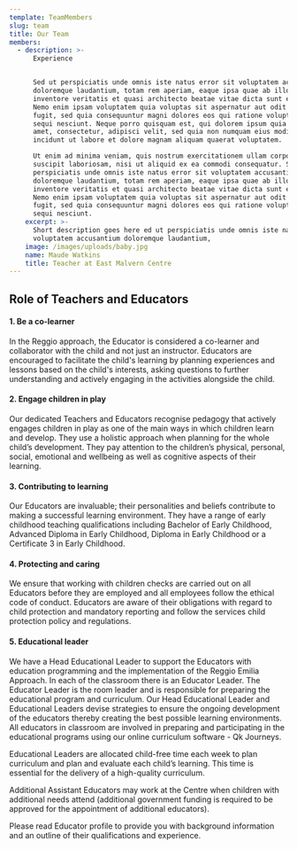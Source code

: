 ```yaml
---
template: TeamMembers
slug: team
title: Our Team
members:
  - description: >-
      Experience


      Sed ut perspiciatis unde omnis iste natus error sit voluptatem accusantium
      doloremque laudantium, totam rem aperiam, eaque ipsa quae ab illo
      inventore veritatis et quasi architecto beatae vitae dicta sunt explicabo.
      Nemo enim ipsam voluptatem quia voluptas sit aspernatur aut odit aut
      fugit, sed quia consequuntur magni dolores eos qui ratione voluptatem
      sequi nesciunt. Neque porro quisquam est, qui dolorem ipsum quia dolor sit
      amet, consectetur, adipisci velit, sed quia non numquam eius modi tempora
      incidunt ut labore et dolore magnam aliquam quaerat voluptatem. 

      Ut enim ad minima veniam, quis nostrum exercitationem ullam corporis
      suscipit laboriosam, nisi ut aliquid ex ea commodi consequatur. Sed ut
      perspiciatis unde omnis iste natus error sit voluptatem accusantium
      doloremque laudantium, totam rem aperiam, eaque ipsa quae ab illo
      inventore veritatis et quasi architecto beatae vitae dicta sunt explicabo.
      Nemo enim ipsam voluptatem quia voluptas sit aspernatur aut odit aut
      fugit, sed quia consequuntur magni dolores eos qui ratione voluptatem
      sequi nesciunt.
    excerpt: >-
      Short description goes here ed ut perspiciatis unde omnis iste natus sit
      voluptatem accusantium doloremque laudantium,
    image: /images/uploads/baby.jpg
    name: Maude Watkins
    title: Teacher at East Malvern Centre
---
```

## Role of Teachers and Educators

#### 1. Be a co-learner

In the Reggio approach, the Educator is considered a co-learner and collaborator with the child and not just an instructor. Educators are encouraged to facilitate the child's learning by planning experiences and lessons based on the child's interests, asking questions to further understanding and actively engaging in the activities alongside the child.



#### 2. Engage children in play

Our dedicated Teachers and Educators recognise pedagogy that actively engages children in play as one of the main ways in which children learn and develop. They use a holistic approach when planning for the whole child’s development. They pay attention to the children’s physical, personal, social, emotional and wellbeing as well as cognitive aspects of their learning.



#### 3. Contributing to learning

Our Educators are invaluable; their personalities and beliefs contribute to making a successful learning environment. They have a range of early childhood teaching qualifications including Bachelor of Early Childhood, Advanced Diploma in Early Childhood, Diploma in Early Childhood or a Certificate 3 in Early Childhood.



#### 4. Protecting and caring

We ensure that working with children checks are carried out on all Educators before they are employed and all employees follow the ethical code of conduct. Educators are aware of their obligations with regard to child protection and mandatory reporting and follow the services child protection policy and regulations.



#### 5. Educational leader

We have a Head Educational Leader to support the Educators with education programming and the implementation of the Reggio Emilia Approach. In each of the classroom there is an Educator Leader. The Educator Leader is the room leader and is responsible for preparing the educational program and curriculum. Our Head Educational Leader and Educational Leaders devise strategies to ensure the ongoing development of the educators thereby creating the best possible learning environments. All educators in classroom are involved in preparing and participating in the educational programs using our online curriculum software - Qk Journeys.

Educational Leaders are allocated child-free time each week to plan curriculum and plan and evaluate each child’s learning. This time is essential for the delivery of a high-quality curriculum.

Additional Assistant Educators may work at the Centre when children with additional needs attend (additional government funding is required to be approved for the appointment of additional educators).

Please read Educator profile to provide you with background information and an outline of their qualifications and experience.
